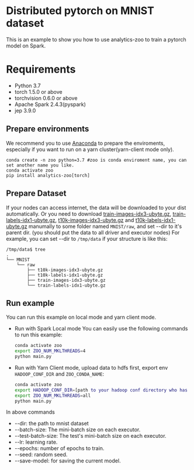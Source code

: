 # Distributed pytorch on MNIST dataset

This is an example to show you how to use analytics-zoo to train a pytorch model on Spark. 

# Requirements
* Python 3.7
* torch 1.5.0 or above
* torchvision 0.6.0 or above
* Apache Spark 2.4.3(pyspark)
* jep 3.9.0

## Prepare environments
We recommend you to use [Anaconda](https://www.anaconda.com/distribution/#linux) to prepare the enviroments, especially if you want to run on a yarn cluster(yarn-client mode only). 
```
conda create -n zoo python=3.7 #zoo is conda enviroment name, you can set another name you like.
conda activate zoo
pip install analytics-zoo[torch]
```

## Prepare Dataset
If your nodes can access internet, the data will be downloaded to your dist automatically. Or you need to download
[train-images-idx3-ubyte.gz](http://yann.lecun.com/exdb/mnist/train-images-idx3-ubyte.gz), [train-labels-idx1-ubyte.gz](http://yann.lecun.com/exdb/mnist/train-labels-idx1-ubyte.gz), [t10k-images-idx3-ubyte.gz](http://yann.lecun.com/exdb/mnist/t10k-images-idx3-ubyte.gz) and [t10k-labels-idx1-ubyte.gz](http://yann.lecun.com/exdb/mnist/t10k-labels-idx1-ubyte.gz) manumally to some folder named `MNIST/raw`, and set --dir to it's parent dir. (you should put the data to all driver and executor nodes)
For example, you can set --dir to `/tmp/data` if your structure is like this:
```
/tmp/data$ tree
.
└── MNIST
    └── raw
        ├── t10k-images-idx3-ubyte.gz
        ├── t10k-labels-idx1-ubyte.gz
        ├── train-images-idx3-ubyte.gz
        └── train-labels-idx1-ubyte.gz
```

## Run example
You can run this example on local mode and yarn client mode.

- Run with Spark Local mode
You can easily use the following commands to run this example:
    ```bash
    conda activate zoo
    export ZOO_NUM_MKLTHREADS=4
    python main.py
    ```

- Run with Yarn Client mode, upload data to hdfs first, export env `HADOOP_CONF_DIR` and `ZOO_CONDA_NAME`:  
    ```bash
    conda activate zoo
    export HADOOP_CONF_DIR=[path to your hadoop conf directory who has yarn-site.xml]
    export ZOO_NUM_MKLTHREADS=all
    python main.py
    ```
    
In above commands
* --dir: the path to mnist dataset
* --batch-size: The mini-batch size on each executor.
* --test-batch-size: The test's mini-batch size on each executor.
* --lr: learning rate.
* --epochs: number of epochs to train.
* --seed: random seed.
* --save-model: for saving the current model.
